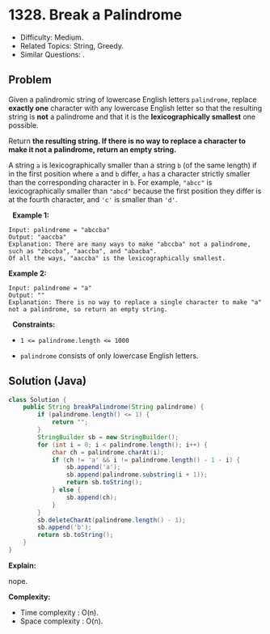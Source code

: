 # 1328. Break a Palindrome

- Difficulty: Medium.
- Related Topics: String, Greedy.
- Similar Questions: .

## Problem

Given a palindromic string of lowercase English letters ```palindrome```, replace **exactly one** character with any lowercase English letter so that the resulting string is **not** a palindrome and that it is the **lexicographically smallest** one possible.

Return **the resulting string. If there is no way to replace a character to make it not a palindrome, return an **empty string**.**

A string ```a``` is lexicographically smaller than a string ```b``` (of the same length) if in the first position where ```a``` and ```b``` differ, ```a``` has a character strictly smaller than the corresponding character in ```b```. For example, ```"abcc"``` is lexicographically smaller than ```"abcd"``` because the first position they differ is at the fourth character, and ```'c'``` is smaller than ```'d'```.

 
**Example 1:**

```
Input: palindrome = "abccba"
Output: "aaccba"
Explanation: There are many ways to make "abccba" not a palindrome, such as "zbccba", "aaccba", and "abacba".
Of all the ways, "aaccba" is the lexicographically smallest.
```

**Example 2:**

```
Input: palindrome = "a"
Output: ""
Explanation: There is no way to replace a single character to make "a" not a palindrome, so return an empty string.
```

 
**Constraints:**


	
- ```1 <= palindrome.length <= 1000```
	
- ```palindrome``` consists of only lowercase English letters.



## Solution (Java)

```java
class Solution {
    public String breakPalindrome(String palindrome) {
        if (palindrome.length() <= 1) {
            return "";
        }
        StringBuilder sb = new StringBuilder();
        for (int i = 0; i < palindrome.length(); i++) {
            char ch = palindrome.charAt(i);
            if (ch != 'a' && i != palindrome.length() - 1 - i) {
                sb.append('a');
                sb.append(palindrome.substring(i + 1));
                return sb.toString();
            } else {
                sb.append(ch);
            }
        }
        sb.deleteCharAt(palindrome.length() - 1);
        sb.append('b');
        return sb.toString();
    }
}
```

**Explain:**

nope.

**Complexity:**

* Time complexity : O(n).
* Space complexity : O(n).
